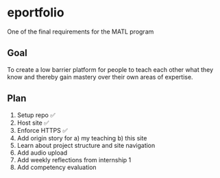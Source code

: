 # eportfolio
One of the final requirements for the MATL program
## Goal
To create a low barrier platform for people to teach each other what they know and thereby gain mastery over their own areas of expertise. 
## Plan
1. Setup repo ✅
2. Host site ✅
3. Enforce HTTPS ✅
4. Add origin story for a) my teaching b) this site
5. Learn about project structure and site navigation
6. Add audio upload
7. Add weekly reflections from internship 1
8. Add competency evaluation
